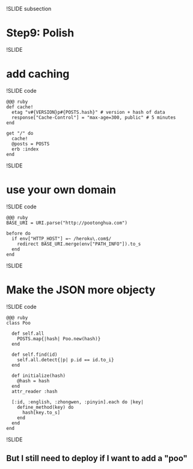 !SLIDE subsection

# Step9: Polish

!SLIDE

# add caching

!SLIDE code

    @@@ ruby
    def cache!
      etag "v#{VERSION}p#{POSTS.hash}" # version + hash of data
      response["Cache-Control"] = "max-age=300, public" # 5 minutes
    end
    
    get "/" do
      cache!
      @posts = POSTS
      erb :index
    end
    
!SLIDE

# use your own domain

!SLIDE code

    @@@ ruby
    BASE_URI = URI.parse("http://pootonghua.com")
    
    before do
      if env["HTTP_HOST"] =~ /heroku\.com$/
        redirect BASE_URI.merge(env["PATH_INFO"]).to_s
      end
    end
    
!SLIDE

# Make the JSON more objecty

!SLIDE code

    @@@ ruby
    class Poo

      def self.all
        POSTS.map{|hash| Poo.new(hash)}
      end

      def self.find(id)
        self.all.detect{|p| p.id == id.to_i}
      end
      
      def initialize(hash)
        @hash = hash
      end
      attr_reader :hash

      [:id, :english, :zhongwen, :pinyin].each do |key|
        define_method(key) do
          hash[key.to_s]
        end
      end
    end
    
!SLIDE

## But I still need to deploy if I want to add a "poo"
    
